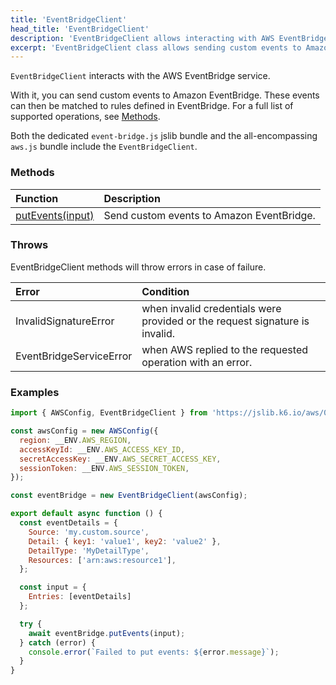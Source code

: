 ```yaml
---
title: 'EventBridgeClient'
head_title: 'EventBridgeClient'
description: 'EventBridgeClient allows interacting with AWS EventBridge service'
excerpt: 'EventBridgeClient class allows sending custom events to Amazon EventBridge so that they can be matched to rules.'
---
```


`EventBridgeClient` interacts with the AWS EventBridge service.

With it, you can send custom events to Amazon EventBridge. These events can then be matched to rules defined in EventBridge. For a full list of supported operations, see [Methods](#methods).

Both the dedicated `event-bridge.js` jslib bundle and the all-encompassing `aws.js` bundle include the `EventBridgeClient`.

### Methods

| Function                                                                                       | Description                                        |
| :--------------------------------------------------------------------------------------------- | :------------------------------------------------- |
| [putEvents(input)](/javascript-api/jslib/aws/eventbridgeclient/eventbridgeclient-putevents/) | Send custom events to Amazon EventBridge. |

### Throws

EventBridgeClient methods will throw errors in case of failure.

| Error                    | Condition                                                                   |
| :----------------------- | :-------------------------------------------------------------------------- |
| InvalidSignatureError    | when invalid credentials were provided or the request signature is invalid. |
| EventBridgeServiceError  | when AWS replied to the requested operation with an error.                  |

### Examples

<CodeGroup labels={[]}>

```javascript
import { AWSConfig, EventBridgeClient } from 'https://jslib.k6.io/aws/0.10.0/event-bridge.js';

const awsConfig = new AWSConfig({
  region: __ENV.AWS_REGION,
  accessKeyId: __ENV.AWS_ACCESS_KEY_ID,
  secretAccessKey: __ENV.AWS_SECRET_ACCESS_KEY,
  sessionToken: __ENV.AWS_SESSION_TOKEN,
});

const eventBridge = new EventBridgeClient(awsConfig);

export default async function () {
  const eventDetails = {
    Source: 'my.custom.source',
    Detail: { key1: 'value1', key2: 'value2' },
    DetailType: 'MyDetailType',
    Resources: ['arn:aws:resource1'],
  };

  const input = {
    Entries: [eventDetails]
  };

  try {
    await eventBridge.putEvents(input);
  } catch (error) {
    console.error(`Failed to put events: ${error.message}`);
  }
}
```

</CodeGroup>